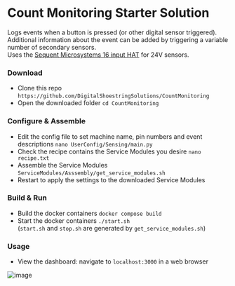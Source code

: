 # Count Monitoring Starter Solution

Logs events when a button is pressed (or other digital sensor triggered).  
Additional information about the event can be added by triggering a variable number of secondary sensors.  
Uses the [Sequent Microsystems 16 input HAT](https://sequentmicrosystems.com/products/16-universal-inputs-card-for-raspberry-pi) for 24V sensors.

### Download
- Clone this repo `https://github.com/DigitalShoestringSolutions/CountMonitoring`
- Open the downloaded folder `cd CountMonitoring`

### Configure & Assemble
- Edit the config file to set machine name, pin numbers and event descriptions `nano UserConfig/Sensing/main.py`
- Check the recipe contains the Service Modules you desire `nano recipe.txt`
- Assemble the Service Modules `ServiceModules/Asssembly/get_service_modules.sh`
- Restart to apply the settings to the downloaded Service Modules

### Build & Run
- Build the docker containers `docker compose build`
- Start the docker containers `./start.sh`  
    (`start.sh` and `stop.sh` are generated by `get_service_modules.sh`)

### Usage
- View the dashboard: navigate to `localhost:3000` in a web browser

![image](https://github.com/user-attachments/assets/1f913230-983d-4f8b-be5d-6938141ba683)

